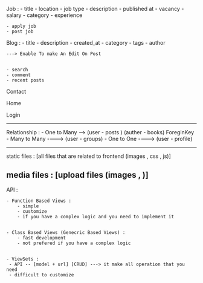 Job :
    - title
    - location
    - job type
    - description
    - published at
    - vacancy
    - salary
    - category
    - experience



    - apply job
    - post job


Blog :
    - title
    - description
    - created_at
    - category
    - tags
    - author

    ---> Enable To make An Edit On Post 


    - search
    - comment
    - recent posts


Contact

Home

Login



---------------------------------------------------------------------------------------------

Relationship :
    - One to Many --> (user - posts ) (auther - books)  ForeginKey
    - Many to Many ----> (user - groups) 
    - One to One ----> (user - profile)



---------------------------------------------------------------------------------------------

static files : [all files that are related to frontend (images , css , js)]

media files : [upload files (images , )]
---------------------------------------------------------------------------------------------



API :

    - Function Based Views :
        - simple
        - customize
        - if you have a complex logic and you need to implement it


    - Class Based Views (Genecric Based Views) :
        - fast development
        - not prefered if you have a complex logic 


    - ViewSets :
     - API -- [model + url] [CRUD] ---> it make all operation that you need
     - difficult to customize 


